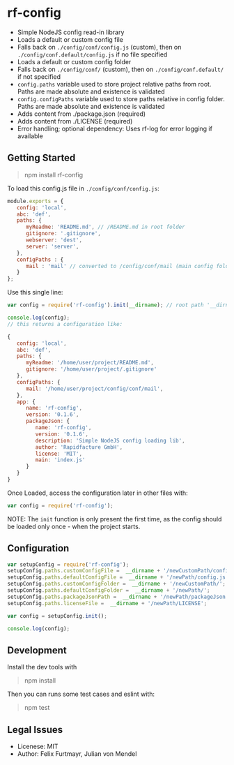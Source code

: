 # rf-config

* Simple NodeJS config read-in library
* Loads a default or custom config file
* Falls back on `./config/conf/config.js` (custom), then on `./config/conf.default/config.js` if no file specified
* Loads a default or custom config folder
* Falls back on `./config/conf/` (custom), then on `./config/conf.default/` if not specified
* `config.paths` variable used to store project relative paths from root. Paths are made absolute and existence is validated
* `config.configPaths` variable used to store paths relative in config folder. Paths are made absolute and existence is validated
* Adds content from ./package.json (required)
* Adds content from ./LICENSE (required)
* Error handling; optional dependency: Uses rf-log for error logging if available

## Getting Started

> npm install rf-config

To load this config.js file in `./config/conf/config.js`:
```js
module.exports = {
   config: 'local',
   abc: 'def',
   paths: {
      myReadme: 'README.md', // /README.md in root folder
      gitignore: '.gitignore',
      webserver: 'dest',
      server: 'server',
   },
   configPaths : {
      mail : 'mail' // converted to /config/conf/mail (main config folder)
   }
};
```

Use this single line:

```js
var config = require('rf-config').init(__dirname); // root path '__dirname'

console.log(config);
// this returns a configuration like:

{
   config: 'local',
   abc: 'def',
   paths: {
      myReadme: '/home/user/project/README.md',
      gitignore: '/home/user/project/.gitignore'
   },
   configPaths: {
      mail: '/home/user/project/config/conf/mail',
   },
   app: {
      name: 'rf-config',
      version: '0.1.6',
      packageJson: {
         name: 'rf-config',
         version: '0.1.6',
         description: 'Simple NodeJS config loading lib',
         author: 'Rapidfacture GmbH',
         license: 'MIT',
         main: 'index.js'
      }
   }
}
```

Once Loaded, access the configuration later in other files with:
```js
var config = require('rf-config');
```
NOTE: The `init` function is only present the first time, as the config should be loaded only once - when the project starts.

## Configuration
```js
var setupConfig = require('rf-config');
setupConfig.paths.customConfigFile =  __dirname + '/newCustomPath/config.js';
setupConfig.paths.defaultConfigFile =  __dirname + '/newPath/config.js';
setupConfig.paths.customConfigFolder =  __dirname + '/newCustomPath/';
setupConfig.paths.defaultConfigFolder =  __dirname + '/newPath/';
setupConfig.paths.packageJsonPath =  __dirname + '/newPath/packageJson.json';
setupConfig.paths.licenseFile =  __dirname + '/newPath/LICENSE';

var config = setupConfig.init();

console.log(config);

```

## Development

Install the dev tools with

> npm install

Then you can runs some test cases and eslint with:

> npm test


## Legal Issues
* Licenese: MIT
* Author: Felix Furtmayr, Julian von Mendel

